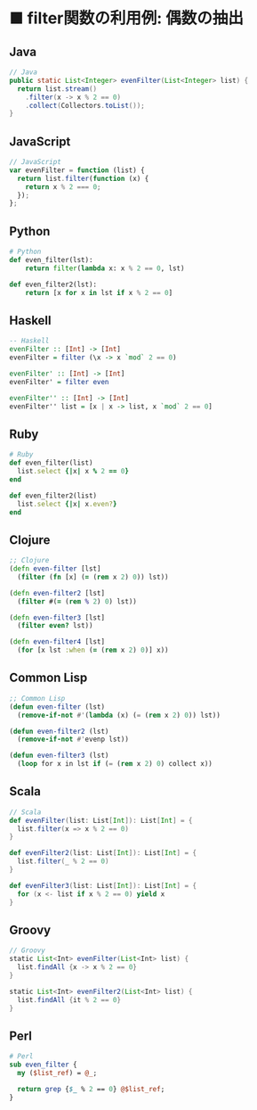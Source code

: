 ■ filter関数の利用例: 偶数の抽出
==============================
## Java
```java
// Java
public static List<Integer> evenFilter(List<Integer> list) {
  return list.stream()
    .filter(x -> x % 2 == 0)
    .collect(Collectors.toList());
}
```


## JavaScript
```javascript
// JavaScript
var evenFilter = function (list) {
  return list.filter(function (x) {
    return x % 2 === 0;
  });
};
```


## Python
```python
# Python
def even_filter(lst):
    return filter(lambda x: x % 2 == 0, lst)

def even_filter2(lst):
    return [x for x in lst if x % 2 == 0]
```


## Haskell
```haskell
-- Haskell
evenFilter :: [Int] -> [Int]
evenFilter = filter (\x -> x `mod` 2 == 0)

evenFilter' :: [Int] -> [Int]
evenFilter' = filter even

evenFilter'' :: [Int] -> [Int]
evenFilter'' list = [x | x -> list, x `mod` 2 == 0]
```


## Ruby
```ruby
# Ruby
def even_filter(list)
  list.select {|x| x % 2 == 0}
end

def even_filter2(list)
  list.select {|x| x.even?}
end
```


## Clojure
```clojure
;; Clojure
(defn even-filter [lst]
  (filter (fn [x] (= (rem x 2) 0)) lst))

(defn even-filter2 [lst]
  (filter #(= (rem % 2) 0) lst))

(defn even-filter3 [lst]
  (filter even? lst))

(defn even-filter4 [lst]
  (for [x lst :when (= (rem x 2) 0)] x))
```


## Common Lisp
```lisp
;; Common Lisp
(defun even-filter (lst)
  (remove-if-not #'(lambda (x) (= (rem x 2) 0)) lst))

(defun even-filter2 (lst)
  (remove-if-not #'evenp lst))

(defun even-filter3 (lst)
  (loop for x in lst if (= (rem x 2) 0) collect x))
```


## Scala
```scala
// Scala
def evenFilter(list: List[Int]): List[Int] = {
  list.filter(x => x % 2 == 0)
}

def evenFilter2(list: List[Int]): List[Int] = {
  list.filter(_ % 2 == 0)
}

def evenFilter3(list: List[Int]): List[Int] = {
  for (x <- list if x % 2 == 0) yield x
}
```


## Groovy
```groovy
// Groovy
static List<Int> evenFilter(List<Int> list) {
  list.findAll {x -> x % 2 == 0}
}

static List<Int> evenFilter2(List<Int> list) {
  list.findAll {it % 2 == 0}
}
```


## Perl
```perl
# Perl
sub even_filter {
  my ($list_ref) = @_;

  return grep {$_ % 2 == 0} @$list_ref;
}
```
